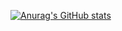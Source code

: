 [![Anurag's GitHub stats](https://github-readme-stats.vercel.app/api?username=pat-jj&hide=issues,contribs&show_icons=true&theme=radical)](https://github.com/anuraghazra/github-readme-stats)
